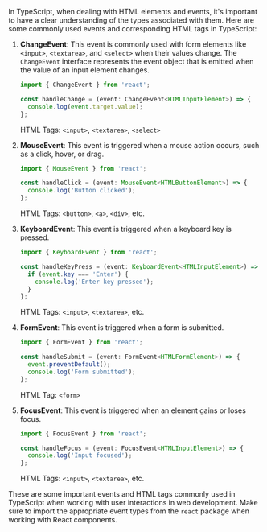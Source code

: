 In TypeScript, when dealing with HTML elements and events, it's important to have a clear understanding of the types associated with them. Here are some commonly used events and corresponding HTML tags in TypeScript:

1. **ChangeEvent**: This event is commonly used with form elements like `<input>`, `<textarea>`, and `<select>` when their values change. The `ChangeEvent` interface represents the event object that is emitted when the value of an input element changes.

   ```typescript
   import { ChangeEvent } from 'react';

   const handleChange = (event: ChangeEvent<HTMLInputElement>) => {
     console.log(event.target.value);
   };
   ```

   HTML Tags: `<input>`, `<textarea>`, `<select>`

2. **MouseEvent**: This event is triggered when a mouse action occurs, such as a click, hover, or drag.

   ```typescript
   import { MouseEvent } from 'react';

   const handleClick = (event: MouseEvent<HTMLButtonElement>) => {
     console.log('Button clicked');
   };
   ```

   HTML Tags: `<button>`, `<a>`, `<div>`, etc.

3. **KeyboardEvent**: This event is triggered when a keyboard key is pressed.

   ```typescript
   import { KeyboardEvent } from 'react';

   const handleKeyPress = (event: KeyboardEvent<HTMLInputElement>) => {
     if (event.key === 'Enter') {
       console.log('Enter key pressed');
     }
   };
   ```

   HTML Tags: `<input>`, `<textarea>`, etc.

4. **FormEvent**: This event is triggered when a form is submitted.

   ```typescript
   import { FormEvent } from 'react';

   const handleSubmit = (event: FormEvent<HTMLFormElement>) => {
     event.preventDefault();
     console.log('Form submitted');
   };
   ```

   HTML Tag: `<form>`

5. **FocusEvent**: This event is triggered when an element gains or loses focus.

   ```typescript
   import { FocusEvent } from 'react';

   const handleFocus = (event: FocusEvent<HTMLInputElement>) => {
     console.log('Input focused');
   };
   ```

   HTML Tags: `<input>`, `<textarea>`, etc.

These are some important events and HTML tags commonly used in TypeScript when working with user interactions in web development. Make sure to import the appropriate event types from the `react` package when working with React components.
